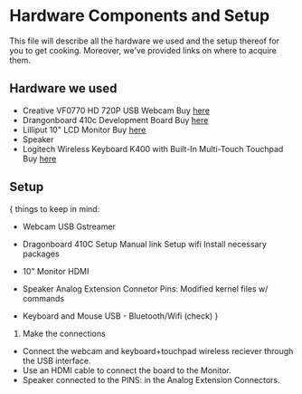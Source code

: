 # Hardware Components and Setup
This file will describe all the hardware we used and the setup thereof for you to get cooking. 
Moreover, we've provided links on where to acquire them.

## Hardware we used
- Creative VF0770 HD 720P USB Webcam Buy [here](https://www.amazon.com/Creative-Live-Sync-720P-Webcam/dp/B0092QJRPC)
- Drangonboard 410c Development Board Buy [here](https://www.arrow.com/en/products/dragonboard410c/arrow-development-tools)
- Lilliput 10" LCD Monitor Buy [here](https://www.bhphotovideo.com/c/search?Ntt=lilliput%2010.1&N=0&InitialSearch=yes&sts=ma&Top+Nav-Search=)
- Speaker 
- Logitech Wireless Keyboard K400 with Built-In Multi-Touch Touchpad Buy [here](https://www.amazon.com/Logitech-Wireless-Keyboard-Multi-Touch-Touchpad/dp/B005DKZTMG)

## Setup
{ things to keep in mind:
- Webcam
USB
Gstreamer

- Dragonboard 410C
Setup Manual link
Setup wifi 
Install necessary packages

- 10" Monitor
HDMI

- Speaker
Analog Extension Connetor
Pins:
Modified kernel files w/ commands

- Keyboard and Mouse
USB - Bluetooth/Wifi (check)
}

1. Make the connections
- Connect the webcam and keyboard+touchpad wireless reciever through the USB interface.
- Use an HDMI cable to connect the board to the Monitor.
- Speaker connected to the PINS: in the Analog Extension Connectors.
